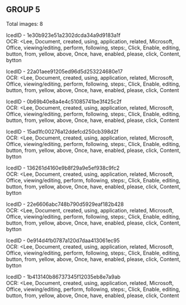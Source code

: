 ## GROUP 5
Total images: 8  

IcedID - 1e30b923e51a2302dcda34a9d9183a1f  
OCR: <Lee, Document, created, using, application, related, Microsoft, Office, viewing/editing, perform, following, steps:, Click, Enable, editing, button, from, yellow, above, Once, have, enabled, please, click, Content, bytton  

IcedID - 22a01aee91205ed96d5d253224680e17  
OCR: <Lee, Document, created, using, application, related, Microsoft, Office, viewing/editing, perform, following, steps:, Click, Enable, editing, button, from, yellow, above, Once, have, enabled, please, click, Content  

IcedID - 0b69b40e8a4e4c51085741be3f425c2f  
OCR: <Lee, Document, created, using, application, related, Microsoft, Office, viewing/editing, perform, following, steps:, Click, Enable, editing, button, from, yellow, above, Once, have, enabled, please, click, Content  

IcedID - 15ad1fc00276a12ddefcd250cb398d2f  
OCR: <Lee, Document, created, using, application, related, Microsoft, Office, viewing/editing, perform, following, steps:, Click, Enable, editing, button, from, yellow, above, Once, have, enabled, please, click, Content, bytton  

IcedID - 136261d4160e9b8f29a9e5ef938c9fc2  
OCR: <Lee, Document, created, using, application, related, Microsoft, Office, viewing/editing, perform, following, steps:, Click, Enable, editing, button, from, yellow, above, Once, have, enabled, please, click, Content, bytton  

IcedID - 22e6606abc748b790d5929eaf182b428  
OCR: <Lee, Document, created, using, application, related, Microsoft, Office, viewing/editing, perform, following, steps:, Click, Enable, editing, button, from, yellow, above, Once, have, enabled, please, click, Content, bytton  

IcedID - 0e914d4fb0787a120d7daa413061ec95  
OCR: <Lee, Document, created, using, application, related, Microsoft, Office, viewing/editing, perform, following, steps:, Click, Enable, editing, button, from, yellow, above, Once, have, enabled, please, click, Content, bytton  

IcedID - 1b413140b86737345f12035eb8e7a9ab  
OCR: <Lee, Document, created, using, application, related, Microsoft, Office, viewing/editing, perform, following, steps:, Click, Enable, editing, button, from, yellow, above, Once, have, enabled, please, click, Content  

